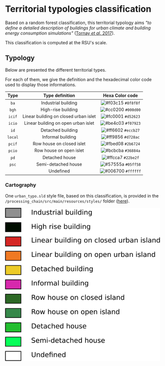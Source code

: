 # Territorial typologies classification

Based on a random forest classification, this territorial typology aims *"to define a detailed description of buildings for urban climate and building energy consumption simulations"* ([Tornay *et al*. 2017](https://doi.org/10.1016/j.uclim.2017.03.002)).

This classification is computed at the RSU's scale.



## Typology

Below are presented the different territorial types. 

For each of them, we give the definition and the hexadecimal color code used to display those informations.

|  Type   |            Type definition            |                       Hexa Color code                        |
| :-----: | :-----------------------------------: | :----------------------------------------------------------: |
|  `ba`   |          Industrial building          | ![#f03c15](https://placehold.it/15/8f8f8f/000000?text=+) `#8f8f8f` |
|  `bgh`  |          High-rise building           | ![#cc0200](https://placehold.it/15/000d00/000000?text=+) `#000d00` |
| `icif`  | Linear building on closed urban islet | ![#fc0001](https://placehold.it/15/d52623/000000?text=+) `#d52623` |
| `icio`  |  Linear building on open urban islet  | ![#be4c03](https://placehold.it/15/f07923/000000?text=+) `#f07923` |
|  `id`   |           Detached building           | ![#ff6602](https://placehold.it/15/eccb27/000000?text=+) `#eccb27` |
| `local` |           Informal building           | ![#ff9856](https://placehold.it/15/d728ac/000000?text=+) `#d728ac` |
| `pcif`  |       Row house on closed islet       | ![#fbed08](https://placehold.it/15/2b6724/000000?text=+) `#2b6724` |
| `pcio`  |        Row house on open islet        | ![#bcbcba](https://placehold.it/15/36884a/000000?text=+) `#36884a` |
|  `pd`   |            Detached house             | ![#ffcca7](https://placehold.it/15/22be2f/000000?text=+) `#22be2f` |
|  `psc`  |          Semi-detached house          | ![#57555a](https://placehold.it/15/05ff58/000000?text=+) `#05ff58` |
|         |               Undefined               | ![#006700](https://placehold.it/15/ffffff/000000?text=+) `#ffffff` |

### Cartography


One `urban_typo.sld` style file, based on this classification, is provided in the `/processing_chain/src/main/resources/styles/` folder ([here](https://github.com/orbisgis/geoclimate/tree/v1.0.0-RC1/processingchain/src/main/resources/styles)).

![](../../resources/images/chain_documentation/urban_typo_legend.png)



